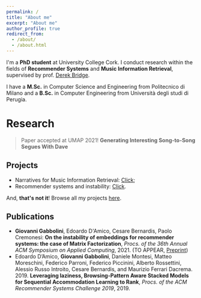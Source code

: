 ```yaml
---
permalink: /
title: "About me"
excerpt: "About me"
author_profile: true
redirect_from: 
  - /about/
  - /about.html
---
```


I'm a **PhD student** at University College Cork.
I conduct research within the fields of **Recommender Systems** and **Music Information Retrieval**, supervised
by prof. [Derek Bridge](http://www.cs.ucc.ie/~dgb/).

I have a **M.Sc.** in Computer Science and Engineering from Politecnico di Milano and a **B.Sc.** in Computer Engineering from Università degli studi di Perugia.

# Research

> Paper accepted at UMAP 2021! **Generating Interesting Song-to-Song Segues With Dave**

## Projects
- Narratives for Music Information Retrieval: [Click](/projects#narratives);
- Recommender systems and instability: [Click](/projects#instability).

And, **that's not it**! Browse all my projects [here](/projects#past).

## Publications 
- **Giovanni Gabbolini**, Edoardo D'Amico, Cesare Bernardis, Paolo Cremonesi: **On the instability of embeddings for recommender systems: the case of Matrix Factorization**, *Procs. of the 36th Annual ACM Symposium on Applied Computing*, 2021. (TO APPEAR, [Preprint](files/NNMF_preprint.pdf))
- Edoardo D’Amico, **Giovanni Gabbolini**, Daniele Montesi, Matteo Moreschini, Federico Parroni, Federico Piccinini, Alberto Rossettini, Alessio Russo Introito, Cesare Bernardis, and Maurizio Ferrari Dacrema. 2019. **Leveraging laziness, Browsing-Pattern Aware Stacked Models for Sequential Accommodation Learning to Rank**, *Procs. of the ACM Recommender Systems Challenge 2019*, 2019.
